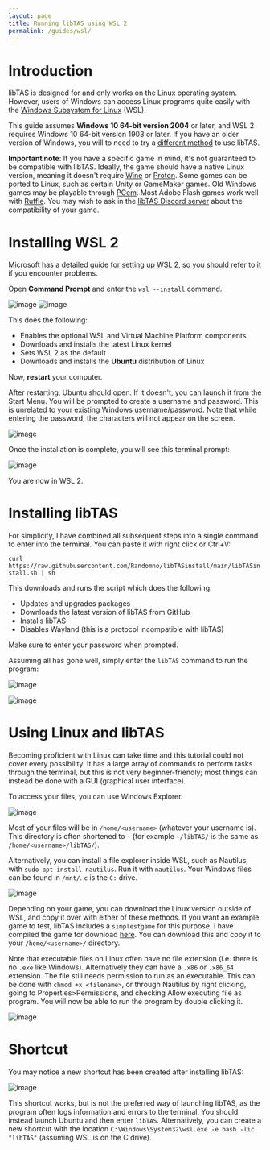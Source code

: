 ```yaml
---
layout: page
title: Running libTAS using WSL 2
permalink: /guides/wsl/
---
```


# Introduction
libTAS is designed for and only works on the Linux operating system. However, users of Windows can access Linux programs quite easily with the [Windows Subsystem for Linux](https://learn.microsoft.com/en-us/windows/wsl/about) (WSL).

This guide assumes **Windows 10 64-bit version 2004** or later, and WSL 2 requires Windows 10 64-bit version 1903 or later. If you have an older version of Windows, you will to need to try a [different method](https://github.com/clementgallet/libTAS?tab=readme-ov-file#non-linux-users) to use libTAS.

**Important note**: If you have a specific game in mind, it's not guaranteed to be compatible with libTAS. Ideally, the game should have a native Linux version, meaning it doesn't require [Wine](https://www.winehq.org/) or [Proton](https://github.com/ValveSoftware/Proton). Some games can be ported to Linux, such as certain Unity or GameMaker games. Old Windows games may be playable through [PCem](https://tasvideos.org/EmulatorResources/PCem). Most Adobe Flash games work well with [Ruffle](https://tasvideos.org/EmulatorResources/Ruffle). You may wish to ask in the [libTAS Discord server](https://discord.gg/3MBVAzU) about the compatibility of your game.

# Installing WSL 2
Microsoft has a detailed [guide for setting up WSL 2](https://learn.microsoft.com/en-us/windows/wsl/setup/environment), so you should refer to it if you encounter problems.

Open **Command Prompt** and enter the `wsl --install` command.

![image](https://i.imgur.com/byoDYFD.png) ![image](https://i.imgur.com/xDyQoN2.png)

This does the following:
* Enables the optional WSL and Virtual Machine Platform components
* Downloads and installs the latest Linux kernel
* Sets WSL 2 as the default
* Downloads and installs the **Ubuntu** distribution of Linux

Now, **restart** your computer.

After restarting, Ubuntu should open. If it doesn't, you can launch it from the Start Menu. You will be prompted to create a username and password. This is unrelated to your existing Windows username/password. Note that while entering the password, the characters will not appear on the screen.

![image](https://i.imgur.com/XJ3IZr3.png)

Once the installation is complete, you will see this terminal prompt:

![image](https://i.imgur.com/SeHEKI7.png)

You are now in WSL 2.

# Installing libTAS
For simplicity, I have combined all subsequent steps into a single command to enter into the terminal. You can paste it with right click or Ctrl+V:

`curl https://raw.githubusercontent.com/Randomno/libTASinstall/main/libTASinstall.sh | sh`

This downloads and runs the script which does the following:
* Updates and upgrades packages
* Downloads the latest version of libTAS from GitHub
* Installs libTAS
* Disables Wayland (this is a protocol incompatible with libTAS)

Make sure to enter your password when prompted.

Assuming all has gone well, simply enter the `libTAS` command to run the program:

![image](https://i.imgur.com/GVUkPSl.png)

![image](https://i.imgur.com/ZQ9pIa6.png)

# Using Linux and libTAS
Becoming proficient with Linux can take time and this tutorial could not cover every possibility. It has a large array of commands to perform tasks through the terminal, but this is not very beginner-friendly; most things can instead be done with a GUI (graphical user interface).

To access your files, you can use Windows Explorer.

![image](https://i.imgur.com/4HLEZsO.png)

Most of your files will be in `/home/<username>` (whatever your username is). This directory is often shortened to `~` (for example `~/libTAS/` is the same as `/home/<username>/libTAS/`).

Alternatively, you can install a file explorer inside WSL, such as Nautilus, with `sudo apt install nautilus`. Run it with `nautilus`. Your Windows files can be found in `/mnt/`. `c` is the `C:` drive.

![image](https://i.imgur.com/wzp50Cn.png)

Depending on your game, you can download the Linux version outside of WSL, and copy it over with either of these methods. If you want an example game to test, libTAS includes a `simplestgame` for this purpose. I have compiled the game for download [here](https://github.com/Randomno/simplestgame/releases/tag/1.0). You can download this and copy it to your `/home/<username>/` directory.

Note that executable files on Linux often have no file extension (i.e. there is no `.exe` like Windows). Alternatively they can have a `.x86` or `.x86_64` extension. The file still needs permission to run as an executable. This can be done with `chmod +x <filename>`, or through Nautilus by right clicking, going to Properties>Permissions, and checking Allow executing file as program. You will now be able to run the program by double clicking it.

![image](https://i.imgur.com/4fT1jD8.png)

# Shortcut

You may notice a new shortcut has been created after installing libTAS:

![image](https://i.imgur.com/OAjR5C5.png)

This shortcut works, but is not the preferred way of launching libTAS, as the program often logs information and errors to the terminal. You should instead launch Ubuntu and then enter `libTAS`. Alternatively, you can create a new shortcut with the location `C:\Windows\System32\wsl.exe -e bash -lic "libTAS"` (assuming WSL is on the C drive).

